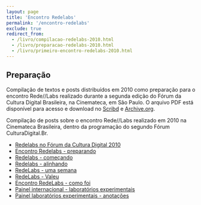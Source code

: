 ```yaml
---
layout: page
title: 'Encontro Redelabs'
permalink: '/encontro-redelabs'
exclude: true
redirect_from:
  - /livro/compilacao-redelabs-2010.html
  - /livro/preparacao-redelabs-2010.html
  - /livro/primeiro-encontro-redelabs-2010.html
---
```


## Preparação

Compilação de textos e posts distribuídos em 2010 como preparação para o encontro Rede//Labs realizado durante a segunda edição do Fórum da Cultura Digital Brasileira, na Cinemateca, em São Paulo. O arquivo PDF está disponível para acesso e download no <a href="http://pt.scribd.com/doc/99673211/Compilacao-RedeLabs-2010">Scribd</a> e <a href="https://archive.org/details/redelabs">Archive.org</a>.

Compilação de posts sobre o encontro Rede//Labs realizado em 2010 na Cinemateca Brasileira, dentro da programação do segundo Fórum CulturaDigital.Br.

- [Redelabs no Fórum da Cultura Digital 2010](/blog/2010/10/19/redelabs-no-forum-da-cultura-digital-2010)
- [Encontro Redelabs - preparando](/blog/2010/11/04/encontro-redelabs-preparando)
- [Redelabs - começando](/blog/2010/11/15/redelabs-comecando/)
- [Redelabs - alinhando](/blog/2010/11/30/redelabs-alinhando)
- [RedeLabs - uma semana](/blog/2010/11/30/redelabs-uma-semana)
- [RedeLabs - Valeu](/blog/2010/11/30/redelabs-valeu)
- [Encontro RedeLabs - como foi](/blog/2010/11/30/encontro-redelabs-como-foi)
- [Painel internacional - laboratórios experimentais](/blog/2010/12/02/painel-internacional-laboratorios-experimentais)
- [Painel laboratórios experimentais - anotações](/blog/2010/12/02/painel-laboratorios-experimentais-anotacoes)
